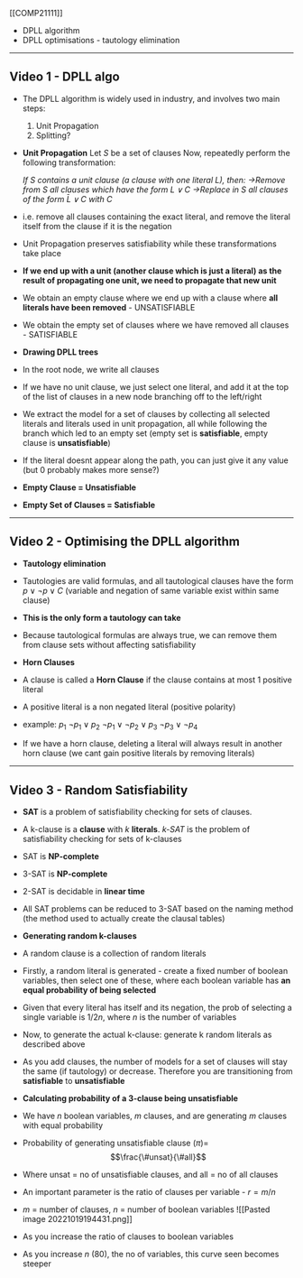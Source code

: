 [[COMP21111]]

- DPLL algorithm
- DPLL optimisations - tautology elimination
***
## Video 1 - DPLL algo

- The DPLL algorithm is widely used in industry, and involves two main steps:
	1. Unit Propagation
	2. Splitting?

- **Unit Propagation**
  Let $S$ be a set of clauses
  Now, repeatedly perform the following transformation:


  *If $S$ contains a unit clause (a clause with one literal $L$), then:
	  ->Remove from S all clauses which have the form $L \lor C$
	  ->Replace in S all clauses of the form $\bar{L}\lor C$ with $C$*	  


- i.e. remove all clauses containing the exact literal, and remove the literal itself from the clause if it is the negation
- Unit Propagation preserves satisfiability while these transformations take place
- **If we end up with a unit (another clause which is just a literal) as the result of propagating one unit, we need to propagate that new unit**
- We obtain an empty clause where we end up with a clause where **all literals have been removed** - UNSATISFIABLE
- We obtain the empty set of clauses where we have removed all clauses - SATISFIABLE

- **Drawing DPLL trees**
- In the root node, we write all clauses
- If we have no unit clause, we just select one literal, and add it at the top of the list of clauses in a new node branching off to the left/right

- We extract the model for a set of clauses by collecting all selected literals and literals used in unit propagation, all while following the branch which led to an empty set (empty set is **satisfiable**, empty clause is **unsatisfiable**)
- If the literal doesnt appear along the path, you can just give it any value (but 0 probably makes more sense?)

- **Empty Clause = Unsatisfiable**
- **Empty Set of Clauses = Satisfiable**

***
## Video 2 - Optimising the DPLL algorithm

- **Tautology elimination**
- Tautologies are valid formulas, and all tautological clauses have the form 
	$p \lor \neg p \lor C$ (variable and negation of same variable exist within same clause)
- **This is the only form a tautology can take**
- Because tautological formulas are always true, we can remove them from clause sets without affecting satisfiability



- **Horn Clauses**
- A clause is called a **Horn Clause** if the clause contains at most 1 positive literal
- A positive literal is a non negated literal (positive polarity)
- example:
  $p_1$
  $\neg p_1 \lor p_2$
  $\neg p_1 \lor \neg p_2 \lor p_3$
  $\neg p_3 \lor \neg p_4$
- If we have a horn clause, deleting a literal will always result in another horn clause (we cant gain positive literals by removing literals)

***
## Video 3 - Random Satisfiability

- **SAT** is a problem of satisfiability checking for sets of clauses.
- A k-clause is a **clause** with *k* **literals**. *k-SAT* is the problem of satisfiability checking for sets of k-clauses

- SAT is **NP-complete**
- 3-SAT is **NP-complete**
- 2-SAT is decidable in **linear time**

- All SAT problems can be reduced to 3-SAT based on the naming method (the method used to actually create the clausal tables)

- **Generating random k-clauses**
- A random clause is a collection of random literals
- Firstly, a random literal is generated - create a fixed number of boolean variables, then select one of these, where each boolean variable has **an equal probability of being selected**
- Given that every literal has itself and its negation, the prob of selecting a single variable is $1/2n$, where $n$ is the number of variables
- Now, to generate the actual k-clause: generate k random literals as described above

- As you add clauses, the number of models for a set of clauses will stay the same (if tautology) or decrease. Therefore you are transitioning from **satisfiable** to **unsatisfiable**

- **Calculating probability of a 3-clause being unsatisfiable**
- We have $n$ boolean variables, $m$ clauses, and are generating $m$ clauses with equal probability
- Probability of generating unsatisfiable clause ($\pi$)=
  $$\frac{\#unsat}{\#all}$$
- Where unsat = no of unsatisfiable clauses, and all = no of all clauses
- An important parameter is the ratio of clauses per variable - $r = m/n$
- $m$ = number of clauses, $n$ = number of boolean variables
  ![[Pasted image 20221019194431.png]]
- As you increase the ratio of clauses to boolean variables 
- As you increase $n$ (80), the no of variables, this curve seen becomes steeper